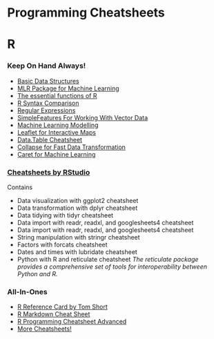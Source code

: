 # Programming Cheatsheets

# R

### Keep On Hand Always!
* [Basic Data Structures](http://github.com/rstudio/cheatsheets/blob/main/base-r.pdf)
* [MLR Package for Machine Learning](https://raw.githubusercontent.com/rstudio/cheatsheets/main/mlr.pdf)
* [The essential functions of R](https://www.rforecology.com/uploads/The_essential_R_Cheatsheet_v1_0.pdf)
* [R Syntax Comparison](https://raw.githubusercontent.com/rstudio/cheatsheets/main/syntax.pdf)
* [Regular Expressions](https://raw.githubusercontent.com/rstudio/cheatsheets/main/regex.pdf)
* [SimpleFeatures For Working With Vector Data](https://raw.githubusercontent.com/rstudio/cheatsheets/main/sf.pdf)
* [Machine Learning Modelling](https://raw.githubusercontent.com/rstudio/cheatsheets/main/Machine%20Learning%20Modelling%20in%20R.pdf)
* [Leaflet for Interactive Maps](https://raw.githubusercontent.com/rstudio/cheatsheets/main/leaflet.pdf)
* [Data.Table Cheatsheet](https://raw.githubusercontent.com/rstudio/cheatsheets/main/datatable.pdf)
* [Collapse for Fast Data Transformation](https://raw.githubusercontent.com/rstudio/cheatsheets/main/collapse.pdf)
* [Caret for Machine Learning](https://raw.githubusercontent.com/rstudio/cheatsheets/main/caret.pdf)


### [Cheatsheets by RStudio](https://www.rstudio.com/resources/cheatsheets/)
Contains 
* Data visualization with ggplot2 cheatsheet
* Data transformation with dplyr cheatsheet
* Data tidying with tidyr cheatsheet
* Data import with readr, readxl, and googlesheets4 cheatsheet
* Data import with readr, readxl, and googlesheets4 cheatsheet
* String manipulation with stringr cheatsheet
* Factors with forcats cheatsheet
* Dates and times with lubridate cheatsheet
* Python with R and reticulate cheatsheet
*The reticulate package provides a comprehensive set of tools for interoperability between Python and R.*

### All-In-Ones
* [R Reference Card by Tom Short](https://cran.r-project.org/doc/contrib/Short-refcard.pdf) 
* [R Markdown Cheat Sheet](https://www.rstudio.com/wp-content/uploads/2015/02/rmarkdown-cheatsheet.pdf)
* [R Programming Cheatsheet Advanced](http://datasciencefree.com/advancedR.pdf)
* [More Cheatsheets!](https://cheatography.com/tag/r/)
